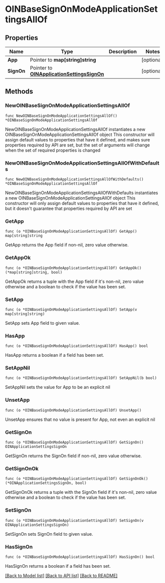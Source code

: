 # OINBaseSignOnModeApplicationSettingsAllOf

## Properties

Name | Type | Description | Notes
------------ | ------------- | ------------- | -------------
**App** | Pointer to **map[string]string** |  | [optional] 
**SignOn** | Pointer to [**OINApplicationSettingsSignOn**](OINApplicationSettingsSignOn.md) |  | [optional] 

## Methods

### NewOINBaseSignOnModeApplicationSettingsAllOf

`func NewOINBaseSignOnModeApplicationSettingsAllOf() *OINBaseSignOnModeApplicationSettingsAllOf`

NewOINBaseSignOnModeApplicationSettingsAllOf instantiates a new OINBaseSignOnModeApplicationSettingsAllOf object
This constructor will assign default values to properties that have it defined,
and makes sure properties required by API are set, but the set of arguments
will change when the set of required properties is changed

### NewOINBaseSignOnModeApplicationSettingsAllOfWithDefaults

`func NewOINBaseSignOnModeApplicationSettingsAllOfWithDefaults() *OINBaseSignOnModeApplicationSettingsAllOf`

NewOINBaseSignOnModeApplicationSettingsAllOfWithDefaults instantiates a new OINBaseSignOnModeApplicationSettingsAllOf object
This constructor will only assign default values to properties that have it defined,
but it doesn't guarantee that properties required by API are set

### GetApp

`func (o *OINBaseSignOnModeApplicationSettingsAllOf) GetApp() map[string]string`

GetApp returns the App field if non-nil, zero value otherwise.

### GetAppOk

`func (o *OINBaseSignOnModeApplicationSettingsAllOf) GetAppOk() (*map[string]string, bool)`

GetAppOk returns a tuple with the App field if it's non-nil, zero value otherwise
and a boolean to check if the value has been set.

### SetApp

`func (o *OINBaseSignOnModeApplicationSettingsAllOf) SetApp(v map[string]string)`

SetApp sets App field to given value.

### HasApp

`func (o *OINBaseSignOnModeApplicationSettingsAllOf) HasApp() bool`

HasApp returns a boolean if a field has been set.

### SetAppNil

`func (o *OINBaseSignOnModeApplicationSettingsAllOf) SetAppNil(b bool)`

 SetAppNil sets the value for App to be an explicit nil

### UnsetApp
`func (o *OINBaseSignOnModeApplicationSettingsAllOf) UnsetApp()`

UnsetApp ensures that no value is present for App, not even an explicit nil
### GetSignOn

`func (o *OINBaseSignOnModeApplicationSettingsAllOf) GetSignOn() OINApplicationSettingsSignOn`

GetSignOn returns the SignOn field if non-nil, zero value otherwise.

### GetSignOnOk

`func (o *OINBaseSignOnModeApplicationSettingsAllOf) GetSignOnOk() (*OINApplicationSettingsSignOn, bool)`

GetSignOnOk returns a tuple with the SignOn field if it's non-nil, zero value otherwise
and a boolean to check if the value has been set.

### SetSignOn

`func (o *OINBaseSignOnModeApplicationSettingsAllOf) SetSignOn(v OINApplicationSettingsSignOn)`

SetSignOn sets SignOn field to given value.

### HasSignOn

`func (o *OINBaseSignOnModeApplicationSettingsAllOf) HasSignOn() bool`

HasSignOn returns a boolean if a field has been set.


[[Back to Model list]](../README.md#documentation-for-models) [[Back to API list]](../README.md#documentation-for-api-endpoints) [[Back to README]](../README.md)


